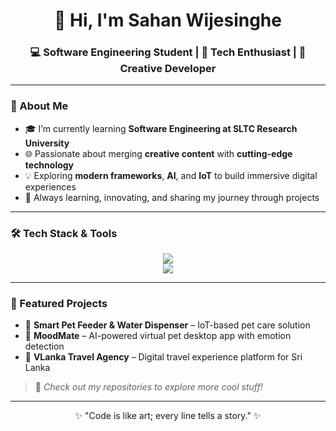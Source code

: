 <h1 align="center">👋 Hi, I'm Sahan Wijesinghe</h1>
<h3 align="center">💻 Software Engineering Student | 🚀 Tech Enthusiast | 🎨 Creative Developer</h3>

---

### 🌟 About Me
- 🎓 I’m currently learning **Software Engineering at SLTC Research University**
- 🌐 Passionate about merging **creative content** with **cutting-edge technology**
- 💡 Exploring **modern frameworks**, **AI**, and **IoT** to build immersive digital experiences
- 🚀 Always learning, innovating, and sharing my journey through projects

---

### 🛠️ Tech Stack & Tools
<p align="center">
  <img src="https://skillicons.dev/icons?i=java,python,c,php,javascript,html,css,flutter,react,mysql" />
  <br>
  <img src="https://skillicons.dev/icons?i=figma,ai,ps,androidstudio,git,github,vscode" />
</p>

---

### 🚀 Featured Projects
- 🐾 **Smart Pet Feeder & Water Dispenser** – IoT-based pet care solution
- 🎨 **MoodMate** – AI-powered virtual pet desktop app with emotion detection
- 🌴 **VLanka Travel Agency** – Digital travel experience platform for Sri Lanka

> 🌱 *Check out my repositories to explore more cool stuff!*

---

<p align="center">✨ "Code is like art; every line tells a story." ✨</p>

